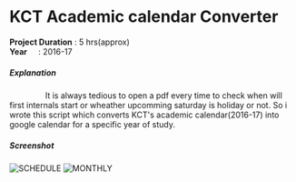 # KCT Academic calendar Converter

**Project Duration** : 5 hrs(approx)  
**Year**&nbsp;&nbsp;&nbsp;&nbsp; : 2016-17 
##### Explanation  
   <p>&nbsp;&nbsp;&nbsp;&nbsp;&nbsp;&nbsp;&nbsp;&nbsp;&nbsp;&nbsp;&nbsp;&nbsp;&nbsp;&nbsp;&nbsp;&nbsp;It is always tedious to open a pdf every time to check when will first internals start or wheather upcomming saturday is holiday or not. So i wrote this script which converts KCT's academic calendar(2016-17) into google calendar for a specific year of study.</p>

##### Screenshot  
![SCHEDULE](/Picture/calendar_schedule.png?raw=true "SCHEDULE TAB OVERVIEW")
![MONTHLY](/Picture/calendar_monthly.png?raw=true "MONTHLY TAB OVERVIEW")
    